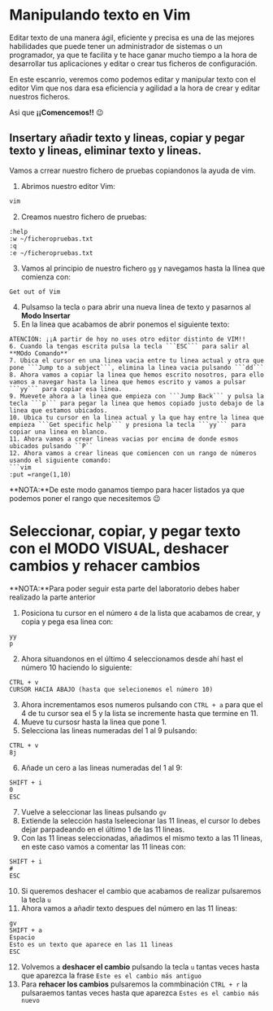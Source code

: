 # Manipulando texto en Vim

Editar texto de una manera ágil, eficiente y precisa es una de las mejores habilidades que puede tener un administrador de sistemas o un programador, ya que te facilita y te hace ganar mucho tiempo a la hora de desarrollar tus aplicaciones y editar o crear tus ficheros de configuración.

En este escanrio, veremos como podemos editar y manipular texto con el editor Vim que nos dara esa eficiencia y agilidad a la hora de crear y editar nuestros ficheros.

Asi que **¡¡Comencemos!!** :wink:


## Insertary añadir texto y lineas, copiar y pegar texto y lineas, eliminar texto y lineas.

Vamos a crrear nuestro fichero de pruebas copiandonos la ayuda de vim.

1. Abrimos nuestro editor Vim:
```bash
vim
```
2. Creamos nuestro fichero de pruebas:
```vim
:help
:w ~/ficheropruebas.txt
:q
:e ~/ficheropruebas.txt
```
3. Vamos al principio de nuestro fichero ```gg``` y navegamos hasta la llinea que comienza con:
```
Get out of Vim
```
4. Pulsamso la tecla ```o``` para abrir una nueva linea de texto y pasarnos al **Modo Insertar**
5. En la linea que acabamos de abrir ponemos el siguiente texto:
```
ATENCIÓN: ¡¡A partir de hoy no uses otro editor distinto de VIM!! 
6. Cuando la tengas escrita pulsa la tecla ```ESC``` para salir al **MOdo Comando**
7. Ubica el cursor en una linea vacia entre tu linea actual y otra que pone ```Jump to a subject```, elimina la linea vacia pulsando ```dd```
8. Ahora vamos a copiar la linea que hemos escrito nosotros, para ello vamos a navegar hasta la linea que hemos escrito y vamos a pulsar ```yy``` para copiar esa linea.
9. Muevete ahora a la linea que empieza con ```Jump Back``` y pulsa la tecla ```p``` para pegar la linea que hemos copiado justo debajo de la linea que estamos ubicados.
10. Ubica tu cursor en la linea actual y la que hay entre la linea que empieza ```Get specific help``` y presiona la tecla ```yy``` para copiar una linea en blanco.
11. Ahora vamos a crear lineas vacias por encima de donde esmos ubicados pulsando ``P``
12. Ahora vamos a crear lineas que comiencen con un rango de números usando el siguiente comando:
```vim
:put =range(1,10)
```
**NOTA:**De este modo ganamos tiempo para hacer listados ya que podemos poner el rango que necesitemos :wink:

# Seleccionar, copiar, y pegar texto con el MODO VISUAL, deshacer cambios y rehacer cambios

**NOTA:**Para poder seguir esta parte del laboratorio debes haber realizado la parte anterior

1. Posiciona tu cursor en el número ```4``` de la lista que acabamos de crear, y copia y pega esa linea con:
```vim
yy
p
```
2. Ahora situandonos en el último 4 seleccionamos desde ahí hast el número 10 haciendo lo siguiente:
```vim
CTRL + v
CURSOR HACIA ABAJO (hasta que selecionemos el número 10)
```
3. Ahora incrementamos esos numeros pulsando con ```CTRL + a``` para que el 4 de tu cursor sea el 5 y la lista se incremente hasta que termine en 11.
4. Mueve tu cursosr hasta la linea que pone 1.
5. Selecciona las lineas numeradas del 1 al 9 pulsando:
```vim
CTRL + v
8j
```
6. Añade un cero a las lineas numeradas del 1 al 9:
```vim
SHIFT + i
0
ESC
```
7. Vuelve a seleccionar las lineas pulsando ```gv```
8. Extiende la selección hasta lseleecionar las 11 lineas, el cursor lo debes dejar parpadeando en el último 1 de las 11 lineas.
9. Con las 11 lineas seleccionadas, añadimos el mismo texto a las 11 lineas, en este caso vamos a comentar las 11 lineas con:
```vim
SHIFT + i
#
ESC
```
10. Si queremos deshacer el cambio que acabamos de realizar pulsaremos la tecla ```u```
11. Ahora vamos a añadir texto despues del número en las 11 lineas:
```vim
gv
SHIFT + a
Espacio
Esto es un texto que aparece en las 11 lineas
ESC
```
12. Volvemos a **deshacer el cambio** pulsando la tecla ```u``` tantas veces hasta que aparezca la frase ```Este es el cambio más antiguo```
13. Para **rehacer los cambios** pulsaremos la commbinación ```CTRL + r``` la pulsaraemos tantas veces hasta que aparezca ```Estes es el cambio más nuevo```
